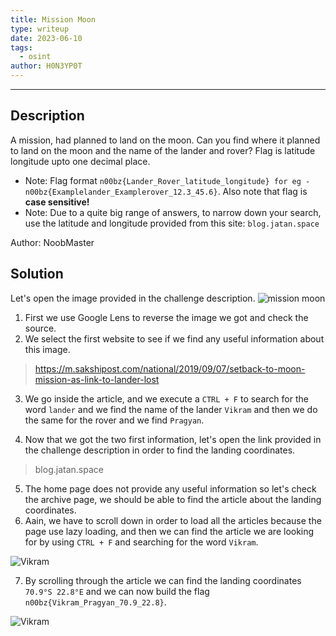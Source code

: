```yaml
---
title: Mission Moon
type: writeup
date: 2023-06-10
tags:
  - osint
author: H0N3YP0T
---
```


---

## Description

A mission, had planned to land on the moon. Can you find where it planned to land on the moon and the name of the lander
and rover? Flag is latitude longitude upto one decimal place.

- Note: Flag format `n00bz{Lander_Rover_latitude_longitude} for eg - n00bz{Examplelander_Examplerover_12.3_45.6}`. Also
  note that flag is **case sensitive!**
- Note: Due to a quite big range of answers, to narrow down your search, use the latitude and longitude provided from
  this site: `blog.jatan.space`

Author: NoobMaster

## Solution

Let's open the image provided in the challenge description.
![mission moon](/images/n00bzctf_2023/mission_moon.webp)

1) First we use Google Lens to reverse the image we got and check the source.
2) We select the first website to see if we find any useful information about this image.

> https://m.sakshipost.com/national/2019/09/07/setback-to-moon-mission-as-link-to-lander-lost

3) We go inside the article, and we execute a `CTRL + F` to search for the word `lander` and we find the name of the
   lander
   `Vikram` and then we do the same for the rover and we find `Pragyan`.

4) Now that we got the two first information, let's open the link provided in the challenge
   description in order to find the landing coordinates.

> blog.jatan.space

5) The home page does not provide any useful information so let's check the archive page, we should be
   able to find the article about the landing coordinates.
6) Aain, we have to scroll down in order to load all the articles because the page use lazy loading, and then we can
   find the article we are looking for by using `CTRL + F` and searching for the word `Vikram`.

![Vikram](/images/n00bzctf_2023/vikram.png)

7) By scrolling through the article we can find the landing coordinates `70.9°S 22.8°E` and we can now build the flag
   `n00bz{Vikram_Pragyan_70.9_22.8}`.

![Vikram](/images/n00bzctf_2023/landing.png)